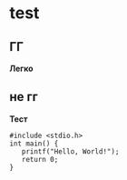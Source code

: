 # test
 
## ГГ 

**Легко**

## не гг

__Тест__

```
#include <stdio.h>
int main() {
   printf("Hello, World!");
   return 0;
}
```